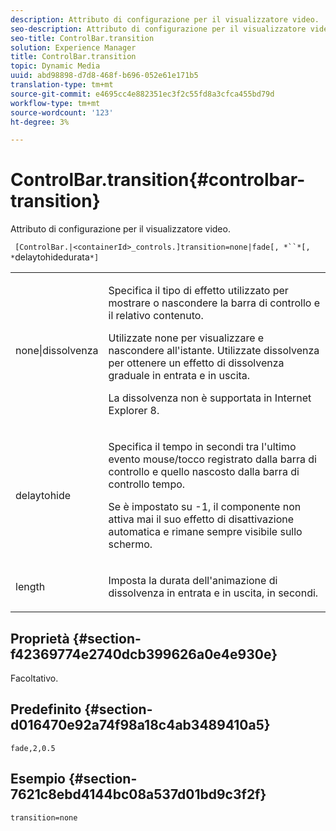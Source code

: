 ```yaml
---
description: Attributo di configurazione per il visualizzatore video.
seo-description: Attributo di configurazione per il visualizzatore video.
seo-title: ControlBar.transition
solution: Experience Manager
title: ControlBar.transition
topic: Dynamic Media
uuid: abd98898-d7d8-468f-b696-052e61e171b5
translation-type: tm+mt
source-git-commit: e4695cc4e882351ec3f2c55fd8a3cfca455bd79d
workflow-type: tm+mt
source-wordcount: '123'
ht-degree: 3%

---
```



# ControlBar.transition{#controlbar-transition}

Attributo di configurazione per il visualizzatore video.

` [ControlBar.|<containerId>_controls.]transition=none|fade[, *``*[, *`delaytohidedurata`*]`

<table id="table_C616483932C2482CA9794DDD7313FD7C"> 
 <tbody> 
  <tr> 
   <td colname="col1"> <p> <span class="codeph"> none|dissolvenza</span> </p> </td> 
   <td colname="col2"> <p> Specifica il tipo di effetto utilizzato per mostrare o nascondere la barra di controllo e il relativo contenuto. </p> <p>Utilizzate <span class="codeph"> none</span> per visualizzare e nascondere all'istante. Utilizzate <span class="codeph"> dissolvenza</span> per ottenere un effetto di dissolvenza graduale in entrata e in uscita. </p> <p>La dissolvenza non è supportata in Internet Explorer 8. </p> </td> 
  </tr> 
  <tr> 
   <td colname="col1"> <p> <span class="codeph"> <span class="varname"> delaytohide</span> </span> </p> </td> 
   <td colname="col2"> <p>Specifica il tempo in secondi tra l'ultimo evento mouse/tocco registrato dalla barra di controllo e quello nascosto dalla barra di controllo tempo. </p> <p> Se è impostato su <span class="codeph"> -1</span>, il componente non attiva mai il suo effetto di disattivazione automatica e rimane sempre visibile sullo schermo. </p> </td> 
  </tr> 
  <tr> 
   <td colname="col1"> <p> <span class="codeph"> <span class="varname"> length</span> </span> </p> </td> 
   <td colname="col2"> <p>Imposta la durata dell'animazione di dissolvenza in entrata e in uscita, in secondi. </p> </td> 
  </tr> 
 </tbody> 
</table>

## Proprietà {#section-f42369774e2740dcb399626a0e4e930e}

Facoltativo.

## Predefinito {#section-d016470e92a74f98a18c4ab3489410a5}

`fade,2,0.5`

## Esempio {#section-7621c8ebd4144bc08a537d01bd9c3f2f}

```
transition=none
```

